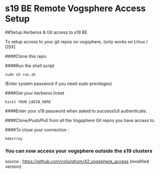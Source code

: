 # s19 BE Remote Vogsphere Access Setup
##Setup Kerberos &amp; Git access to s19 BE

To setup access to your git repos on vogsphere, (only works on LInux / OSX)

####Clone this repo

####Run the shell script 
	
	sudo sh run.sh

(Enter system password if you need sudo previleges)

####Get your kerberos ticket

	kinit YOUR_LOGIN_HERE

####Enter your s19 password when asked to successfull authenticate.

####Clone/Push/Pull from all the Vogsphere Git repos you have access to. 

####To close your connection :

    kdestroy


### You can now access your vogsphere outside the s19 clusters

source : https://github.com/colundrum/42_vogsphere_access (modified version)
